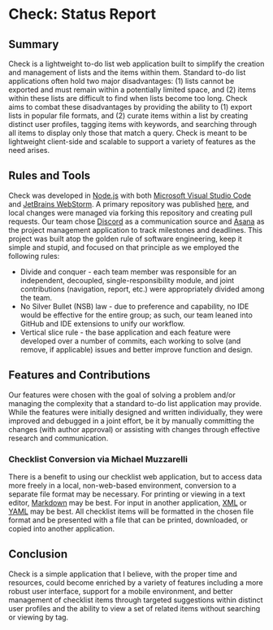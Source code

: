 # Check: Status Report

## Summary

Check is a lightweight to-do list web application built to simplify the creation and management of lists and the items
within them. Standard to-do list applications often hold two major disadvantages: (1) lists cannot be exported and must 
remain within a potentially limited space, and (2) items within these lists are difficult to find when lists become too
long. Check aims to combat these disadvantages by providing the ability to (1) export lists in popular file formats, and
(2) curate items within a list by creating distinct user profiles, tagging items with keywords, and searching through
all items to display only those that match a query. Check is meant to be lightweight client-side and scalable to support
a variety of features as the need arises.

## Rules and Tools

Check was developed in [Node.js](https://nodejs.dev/) with both [Microsoft Visual Studio Code](https://code.visualstudio.com/) 
and [JetBrains WebStorm](https://www.jetbrains.com/webstorm/). A primary repository was published [here](https://github.com/muzzarellimj/check),
and local changes were managed via forking this repository and creating pull requests. Our team chose [Discord](https://discord.com/)
as a communication source and [Asana](https://asana.com/) as the project management application to track milestones and
deadlines. This project was built atop the golden rule of software engineering, keep it simple and stupid, and focused
on that principle as we employed the following rules:

- Divide and conquer - each team member was responsible for an independent, decoupled, single-responsibility module, and
  joint contributions (navigation, report, etc.) were appropriately divided among the team.
- No Silver Bullet (NSB) law - due to preference and capability, no IDE would be effective for the entire group; as 
  such, our team leaned into GitHub and IDE extensions to unify our workflow.
- Vertical slice rule - the base application and each feature were developed over a number of commits, each working to
  solve (and remove, if applicable) issues and better improve function and design.

## Features and Contributions

Our features were chosen with the goal of solving a problem and/or managing the complexity that a standard to-do list 
application may provide. While the features were initially designed and written individually, they were improved and 
debugged in a joint effort, be it by manually committing the changes (with author approval) or assisting with changes
through effective research and communication.

### Checklist Conversion via Michael Muzzarelli

There is a benefit to using our checklist web application, but to access data more freely in a local, non-web-based 
environment, conversion to a separate file format may be necessary. For printing or viewing in a text editor, [Markdown](https://en.wikipedia.org/wiki/Markdown) 
may be best. For input in another application, [XML](https://en.wikipedia.org/wiki/XML) or [YAML](https://en.wikipedia.org/wiki/YAML) 
may be best. All checklist items will be formatted in the chosen file format and be presented with a file that can be
printed, downloaded, or copied into another application.

## Conclusion

Check is a simple application that I believe, with the proper time and resources, could become enriched by a variety of 
features including a more robust user interface, support for a mobile environment, and better management of checklist 
items through targeted suggestions within distinct user profiles and the ability to view a set of related items without
searching or viewing by tag.